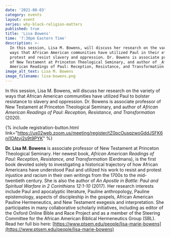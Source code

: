 ```yaml
---
date: '2021-08-03'
category: events
layout: event
series: why-black-religion-matters
published: true
title: 'Lisa Bowens'
time: '7:30pm Eastern Time'
description: >-
  In this session, Lisa M. Bowens, will discuss her research on the variety of
  ways that African American communities have utilized Paul in their efforts to
  protest and resist slavery and oppression. Dr. Bowens is associate professor
  of New Testament at Princeton Theological Seminary, and author of _African
  American Readings of Paul: Reception, Resistance, and Transformation._
image_alt_text: Lisa M. Bowens
image_filename: lisa-bowens.png
---
```

In this session, Lisa M. Bowens, will discuss her research on the variety of ways that African American communities have utilized Paul to bolster resistance to slavery and oppression. Dr. Bowens is associate professor of New Testament at Princeton Theological Seminary, and author of _African American Readings of Paul: Reception, Resistance, and Transformation_ (2020).

{% include registration-button.html link="https://us02web.zoom.us/meeting/register/tZ0pcOusqzwoGddJSFK6ni1OAtvj2s9t9PYK" %}

**Dr. Lisa M. Bowens** is associate professor of New Testament at Princeton Theological Seminary. Her newest book, _African American Readings of Paul: Reception, Resistance, and Transformation_ (Eerdmans), is the first book devoted solely to investigating a historical trajectory of how African Americans have understood Paul and utilized his work to resist and protest injustice and racism in their own writings from the 1700s to the mid-twentieth century. She is also the author of _An Apostle in Battle: Paul and Spiritual Warfare in 2 Corinthians 12:1-10_ (2017). Her research interests include Paul and apocalyptic literature, Pauline anthropology, Pauline epistemology, aspects of discipleship in the gospels, African American Pauline Hermeneutics, and New Testament exegesis and interpretation. She participates in many collaborative scholarly initiatives, including as editor of the Oxford Online Bible and Race Project and as a member of the Steering Committee for the African American Biblical Hermeneutics Group (SBL). Read her full bio here: [https://www.ptsem.edu/people/lisa-marie-bowens](https://www.ptsem.edu/people/lisa-marie-bowens)
